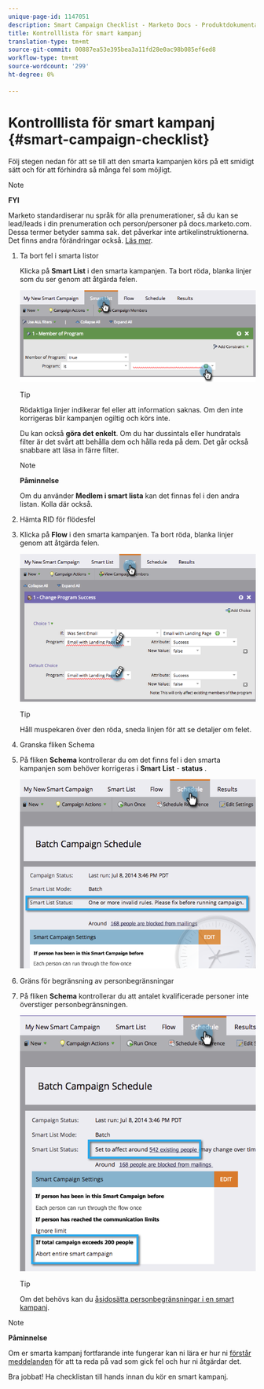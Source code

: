 ```yaml
---
unique-page-id: 1147051
description: Smart Campaign Checklist - Marketo Docs - Produktdokumentation
title: Kontrolllista för smart kampanj
translation-type: tm+mt
source-git-commit: 00887ea53e395bea3a11fd28e0ac98b085ef6ed8
workflow-type: tm+mt
source-wordcount: '299'
ht-degree: 0%

---
```



# Kontrolllista för smart kampanj {#smart-campaign-checklist}

Följ stegen nedan för att se till att den smarta kampanjen körs på ett smidigt sätt och för att förhindra så många fel som möjligt.

>[!NOTE]
>
>**FYI**
>
>Marketo standardiserar nu språk för alla prenumerationer, så du kan se lead/leads i din prenumeration och person/personer på docs.marketo.com. Dessa termer betyder samma sak. det påverkar inte artikelinstruktionerna. Det finns andra förändringar också. [Läs mer](http://docs.marketo.com/display/DOCS/Updates+to+Marketo+Terminology).

1. Ta bort fel i smarta listor

   Klicka på **Smart List** i den smarta kampanjen. Ta bort röda, blanka linjer som du ser genom att åtgärda felen.

   ![](assets/image2014-9-22-16-3a9-3a13.png)

   >[!TIP]
   >
   >Rödaktiga linjer indikerar fel eller att information saknas. Om den inte korrigeras blir kampanjen ogiltig och körs inte.
   >
   >
   >Du kan också **göra det enkelt**. Om du har dussintals eller hundratals filter är det svårt att behålla dem och hålla reda på dem. Det går också snabbare att läsa in färre filter.

   >[!NOTE]
   >
   >**Påminnelse**
   >
   >
   >Om du använder **Medlem i smart lista** kan det finnas fel i den andra listan. Kolla där också.

1. Hämta RID för flödesfel
1. Klicka på **Flow** i den smarta kampanjen. Ta bort röda, blanka linjer genom att åtgärda felen.

   ![](assets/image2014-9-22-16-3a10-3a49.png)

   >[!TIP]
   >
   >Håll muspekaren över den röda, sneda linjen för att se detaljer om felet.

1. Granska fliken Schema
1. På fliken **Schema** kontrollerar du om det finns fel i den smarta kampanjen som behöver korrigeras i **Smart** **List** - **status** .

   ![](assets/three.png)

1. Gräns för begränsning av personbegränsningar
1. På fliken **Schema** kontrollerar du att antalet kvalificerade personer inte överstiger personbegränsningen.

   ![](assets/four.png)

   >[!TIP]
   >
   >Om det behövs kan du [åsidosätta personbegränsningar i en smart kampanj](../../../../product-docs/core-marketo-concepts/smart-campaigns/using-smart-campaigns/override-person-restrictions-in-a-smart-campaign.md).

>[!NOTE]
>
>**Påminnelse**
>
>Om er smarta kampanj fortfarande inte fungerar kan ni lära er hur ni [förstår meddelanden](../../../../product-docs/core-marketo-concepts/miscellaneous/understanding-notifications.md) för att ta reda på vad som gick fel och hur ni åtgärdar det.

Bra jobbat! Ha checklistan till hands innan du kör en smart kampanj.
